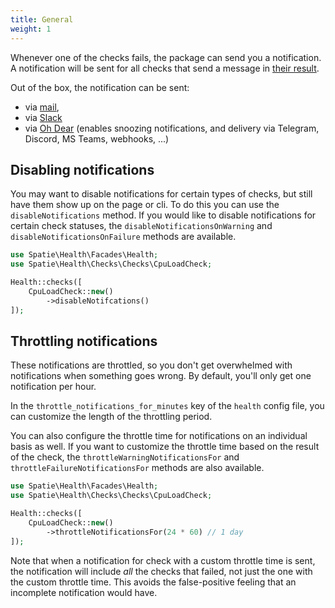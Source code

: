 ```yaml
---
title: General
weight: 1
---
```


Whenever one of the checks fails, the package can send you a notification. A notification will be sent for all checks that send a message in [their result](/docs/laravel-health/v1/basic-usage/creating-custom-checks#creating-results).

Out of the box, the notification can be sent:

- via [mail](/docs/laravel-health/v1/configuring-notifications/via-mail), 
- via [Slack](/docs/laravel-health/v1/configuring-notifications/via-slack)
- via [Oh Dear](/docs/laravel-health/v1/configuring-notifications/via-oh-dear) (enables snoozing notifications, and delivery via Telegram, Discord, MS Teams, webhooks, ...)

## Disabling notifications

You may want to disable notifications for certain types of checks, but still have them show up on the page or cli.
To do this you can use the `disableNotifications` method. If you would like to disable notifications for certain check
statuses, the `disableNotificationsOnWarning` and `disableNotificationsOnFailure` methods are available.

```php
use Spatie\Health\Facades\Health;
use Spatie\Health\Checks\Checks\CpuLoadCheck;

Health::checks([
    CpuLoadCheck::new()
        ->disableNotifcations()
]);
```

## Throttling notifications

These notifications are throttled, so you don't get overwhelmed with notifications when something goes wrong. By default, you'll only get one notification per hour.

In the `throttle_notifications_for_minutes` key of the `health` config file, you can customize the length of the throttling period.

You can also configure the throttle time for notifications on an individual basis as well. If you want to customize the throttle
time based on the result of the check, the `throttleWarningNotificationsFor` and `throttleFailureNotificationsFor` methods are also available.

```php
use Spatie\Health\Facades\Health;
use Spatie\Health\Checks\Checks\CpuLoadCheck;

Health::checks([
    CpuLoadCheck::new()
        ->throttleNotificationsFor(24 * 60) // 1 day
]);
```

Note that when a notification for check with a custom throttle time is sent, the notification will include *all* the checks that failed,
not just the one with the custom throttle time. This avoids the false-positive feeling that an incomplete notification would have.
